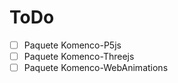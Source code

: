 # ToDo

- [ ] Paquete Komenco-P5js
- [ ] Paquete Komenco-Threejs
- [ ] Paquete Komenco-WebAnimations
